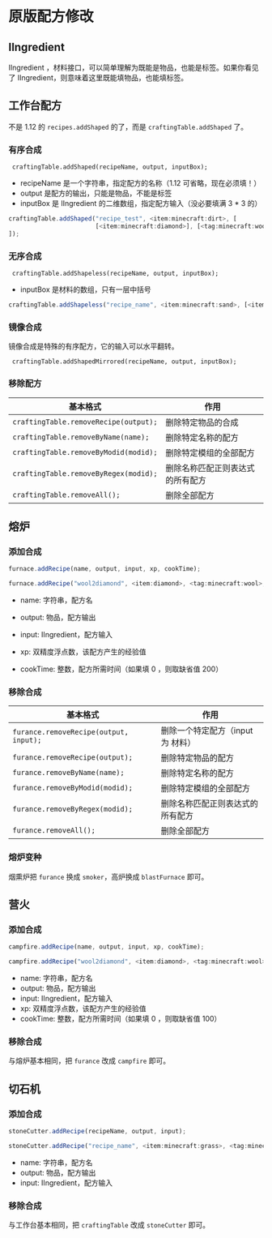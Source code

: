 # 原版配方修改

## IIngredient

IIngredient ，材料接口，可以简单理解为既能是物品，也能是标签。如果你看见了 IIngredient，则意味着这里既能填物品，也能填标签。

## 工作台配方

不是 1.12 的 `recipes.addShaped` 的了，而是 `craftingTable.addShaped` 了。

### 有序合成

` craftingTable.addShaped(recipeName, output, inputBox);`

* recipeName 是一个字符串，指定配方的名称（1.12 可省略，现在必须填！）
* output 是配方的输出，只能是物品，不能是标签
* inputBox 是 IIngredient 的二维数组，指定配方输入（没必要填满 3 * 3 的）

```javascript
craftingTable.addShaped("recipe_test", <item:minecraft:dirt>, [
                        [<item:minecraft:diamond>], [<tag:minecraft:wool>]
]);
```

### 无序合成

` craftingTable.addShapeless(recipeName, output, inputBox);`

* inputBox 是材料的数组，只有一层中括号

```javascript
craftingTable.addShapeless("recipe_name", <item:minecraft:sand>, [<item:minecraft:diamond>, <tag:minecraft:planks>]
```

### 镜像合成

镜像合成是特殊的有序配方，它的输入可以水平翻转。

` craftingTable.addShapedMirrored(recipeName, output, inputBox);`

### 移除配方

| 基本格式                             | 作用                             |
| ------------------------------------ | -------------------------------- |
| `craftingTable.removeRecipe(output);` | 删除特定物品的合成                 |
| `craftingTable.removeByName(name);`   | 删除特定名称的配方               |
| `craftingTable.removeByModid(modid);` | 删除特定模组的全部配方           |
| `craftingTable.removeByRegex(modid);` | 删除名称匹配正则表达式的所有配方 |
| `craftingTable.removeAll();`          | 删除全部配方                     |

## 熔炉

### 添加合成

```javascript
furnace.addRecipe(name, output, input, xp, cookTime);

furnace.addRecipe("wool2diamond", <item:diamond>, <tag:minecraft:wool>, 1.0, 0);
```

* name: 字符串，配方名

* output: 物品，配方输出

* input: IIngredient，配方输入

* xp: 双精度浮点数，该配方产生的经验值

* cookTime: 整数，配方所需时间（如果填 0 ，则取缺省值 200）

### 移除合成

| 基本格式                             | 作用                             |
| ------------------------------------ | -------------------------------- |
| `furance.removeRecipe(output, input);` | 删除一个特定配方（input 为 材料）                 |
| `furance.removeRecipe(output);` | 删除特定物品的配方                 |
| `furance.removeByName(name);` | 删除特定名称的配方               |
| `furance.removeByModid(modid);` | 删除特定模组的全部配方           |
| `furance.removeByRegex(modid);` | 删除名称匹配正则表达式的所有配方 |
| `furance.removeAll();`  | 删除全部配方                     |

### 熔炉变种

烟熏炉把 `furance` 换成 `smoker`，高炉换成 `blastFurnace` 即可。

## 营火

### 添加合成

```javascript
campfire.addRecipe(name, output, input, xp, cookTime);

campfire.addRecipe("wool2diamond", <item:diamond>, <tag:minecraft:wool>, 1.0, 0);
```

* name: 字符串，配方名
* output: 物品，配方输出
* input: IIngredient，配方输入
* xp: 双精度浮点数，该配方产生的经验值
* cookTime: 整数，配方所需时间（如果填 0 ，则取缺省值 100）

### 移除合成

与熔炉基本相同，把 `furance` 改成 `campfire` 即可。

## 切石机

### 添加合成

```javascript
stoneCutter.addRecipe(recipeName, output, input);

stoneCutter.addRecipe("recipe_name", <item:minecraft:grass>, <tag:minecraft:wool>);
```

* name: 字符串，配方名
* output: 物品，配方输出
* input: IIngredient，配方输入

### 移除合成

与工作台基本相同，把 `craftingTable` 改成 `stoneCutter` 即可。